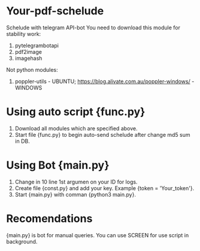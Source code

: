 # Your-pdf-schelude
Schelude with telegram API-bot
You need to download this module for stability work:
1) pytelegrambotapi
2) pdf2image
3) imagehash

Not python modules:
1) poppler-utils - UBUNTU; https://blog.alivate.com.au/poppler-windows/ - WINDOWS

# Using auto script {func.py}
1) Download all modules which are specified above.
2) Start file {func.py} to begin auto-send schelude after change md5 sum in DB.

# Using Bot {main.py}
1) Change in 10 line 1st argumen on your ID for logs.
2) Create file {const.py} and add your key. Example {token = 'Your_token'}.
3) Start {main.py} with comman {python3 main.py}.


# Recomendations
 {main.py} is bot for manual queries.
 You can use SCREEN for use script in background.
